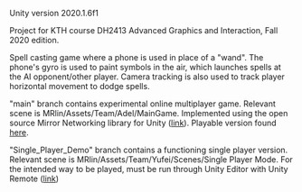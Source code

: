 Unity version 2020.1.6f1

Project for KTH course DH2413 Advanced Graphics and Interaction, Fall 2020 edition.

Spell casting game where a phone is used in place of a "wand". The phone's gyro is used to paint symbols in the air, which launches spells at the AI opponent/other player. Camera tracking is also used to track player horizontal movement to dodge spells.

"main" branch contains experimental online multiplayer game. Relevant scene is MRlin/Assets/Team/Adel/MainGame. Implemented using the open source Mirror Networking library for Unity ([link](https://mirror-networking.com/)). Playable version found [here](https://drive.google.com/drive/folders/1k-mavsMUS-anP8W5GcfNqFCGdj2-GbjC).

"Single_Player_Demo" branch contains a functioning single player version. Relevant scene is MRlin/Assets/Team/Yufei/Scenes/Single Player Mode. For the intended way to be played, must be run through Unity Editor with Unity Remote ([link](https://docs.unity3d.com/2020.1/Documentation/Manual/UnityRemote5.html))
